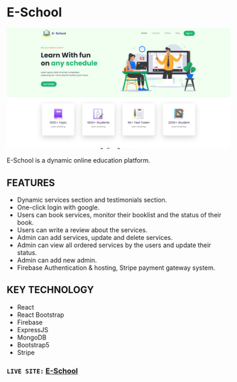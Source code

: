 # E-School

![E-School](https://github.com/didar115/E-School/blob/main/e-school-commerce.png)

E-School is a dynamic online education platform.

## FEATURES

- Dynamic services section and testimonials section.
- One-click login with google.
- Users can book services, monitor their booklist and the status of their book.
- Users can write a review about the services.
- Admin can add services, update and delete services.
- Admin can view all ordered services by the users and update their status.
- Admin can add new admin.
- Firebase Authentication & hosting, Stripe payment gateway system.

## KEY TECHNOLOGY

- React
- React Bootstrap
- Firebase
- ExpressJS
- MongoDB
- Bootstrap5
- Stripe

### `LIVE SITE:` [E-School](https://e-school2021.netlify.app)
